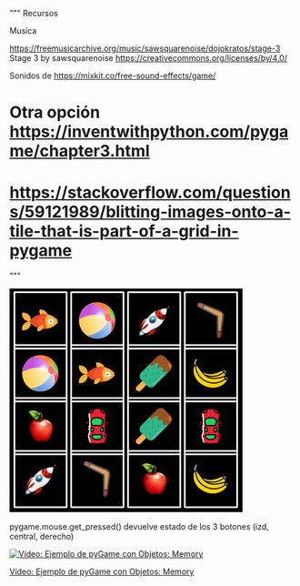 """
Recursos

Musica

https://freemusicarchive.org/music/sawsquarenoise/dojokratos/stage-3
Stage 3 by sawsquarenoise  https://creativecommons.org/licenses/by/4.0/
 
Sonidos de https://mixkit.co/free-sound-effects/game/

# Otra opción https://inventwithpython.com/pygame/chapter3.html
# https://stackoverflow.com/questions/59121989/blitting-images-onto-a-tile-that-is-part-of-a-grid-in-pygame


"""

![](./images/9WgWJ.png)

pygame.mouse.get_pressed() devuelve estado de los 3 botones
(izd, central, derecho)

[![Vídeo: Ejemplo de pyGame  con Objetos: Memory](https://img.youtube.com/vi/vVU7u4Cov10/0.jpg)](https://drive.google.com/file/d/1AT-wUsef_aiZjlQ5hEpFG22KzSXTtctG/view?usp=sharing)


[Vídeo: Ejemplo de pyGame  con Objetos: Memory](https://drive.google.com/file/d/1AT-wUsef_aiZjlQ5hEpFG22KzSXTtctG/view?usp=sharing)

